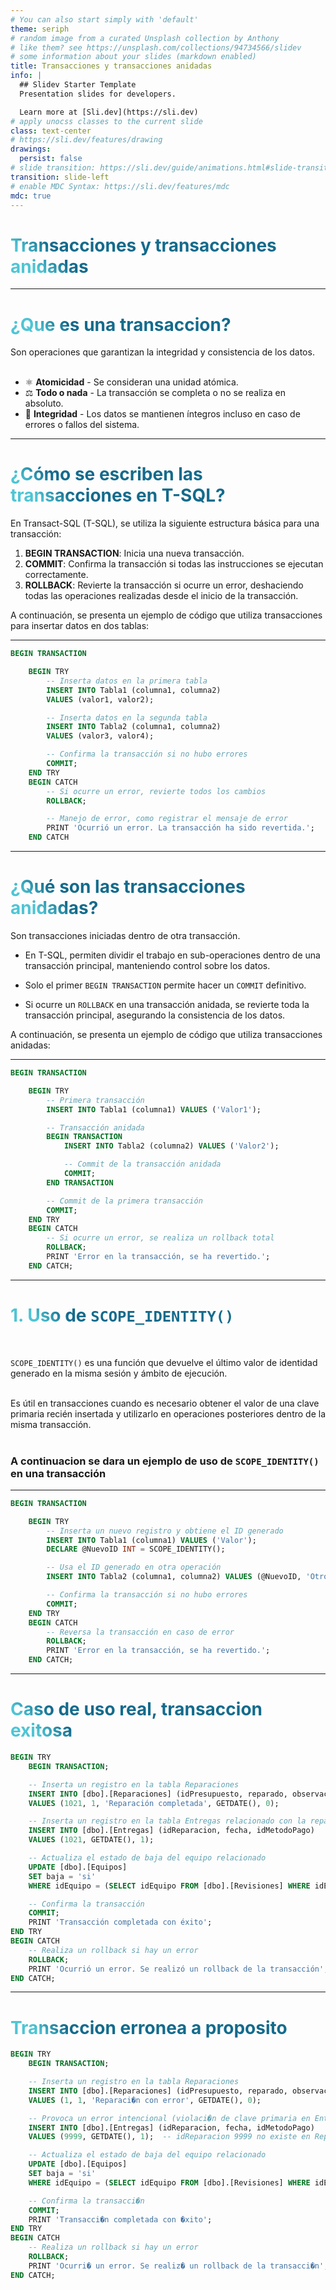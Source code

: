 ```yaml
---
# You can also start simply with 'default'
theme: seriph
# random image from a curated Unsplash collection by Anthony
# like them? see https://unsplash.com/collections/94734566/slidev
# some information about your slides (markdown enabled)
title: Transacciones y transacciones anidadas
info: |
  ## Slidev Starter Template
  Presentation slides for developers.

  Learn more at [Sli.dev](https://sli.dev)
# apply unocss classes to the current slide
class: text-center
# https://sli.dev/features/drawing
drawings:
  persist: false
# slide transition: https://sli.dev/guide/animations.html#slide-transitions
transition: slide-left
# enable MDC Syntax: https://sli.dev/features/mdc
mdc: true
---
```


# Transacciones y transacciones anidadas

---

# ¿Que es una transaccion?

Son operaciones que garantizan la integridad y consistencia de los datos.
<br/>
<br/>

- ⚛ **Atomicidad** - Se consideran una unidad atómica.
  <br/>
- ⚖ **Todo o nada** - La transacción se completa o no se realiza en absoluto.
  <br/>
- 🧠 **Integridad** - Los datos se mantienen íntegros incluso en caso de errores o fallos del sistema.

<!--
You can have `style` tag in markdown to override the style for the current page.
Learn more: https://sli.dev/features/slide-scope-style
-->

<style>
h1 {
  background-color: #2B90B6;
  background-image: linear-gradient(45deg, #4EC5D4 10%, #146b8c 20%);
  background-size: 100%;
  -webkit-background-clip: text;
  -moz-background-clip: text;
  -webkit-text-fill-color: transparent;
  -moz-text-fill-color: transparent;
}
</style>

<!--
Here is another comment.
-->

---

# ¿Cómo se escriben las transacciones en T-SQL?

En Transact-SQL (T-SQL), se utiliza la siguiente estructura básica para una transacción:

1. **BEGIN TRANSACTION**: Inicia una nueva transacción.
2. **COMMIT**: Confirma la transacción si todas las instrucciones se ejecutan correctamente.
3. **ROLLBACK**: Revierte la transacción si ocurre un error, deshaciendo todas las operaciones realizadas desde el inicio de la transacción.

A continuación, se presenta un ejemplo de código que utiliza transacciones para insertar datos en dos tablas:

---

```sql {all|1|3,14,15,21|4-13|16-20|all} twoslash
BEGIN TRANSACTION

    BEGIN TRY
        -- Inserta datos en la primera tabla
        INSERT INTO Tabla1 (columna1, columna2)
        VALUES (valor1, valor2);

        -- Inserta datos en la segunda tabla
        INSERT INTO Tabla2 (columna1, columna2)
        VALUES (valor3, valor4);

        -- Confirma la transacción si no hubo errores
        COMMIT;
    END TRY
    BEGIN CATCH
        -- Si ocurre un error, revierte todos los cambios
        ROLLBACK;

        -- Manejo de error, como registrar el mensaje de error
        PRINT 'Ocurrió un error. La transacción ha sido revertida.';
    END CATCH
```

---

# ¿Qué son las transacciones anidadas?

Son transacciones iniciadas dentro de otra transacción.

- En T-SQL, permiten dividir el trabajo en sub-operaciones dentro de una transacción principal, manteniendo control sobre los datos.

- Solo el primer <code>BEGIN TRANSACTION</code> permite hacer un <code>COMMIT</code> definitivo.

- Si ocurre un <code>ROLLBACK</code> en una transacción anidada, se revierte toda la transacción principal, asegurando la consistencia de los datos.

A continuación, se presenta un ejemplo de código que utiliza transacciones anidadas:

---

```sql {all|1|1-6,14-22|7-13|all} twoslash
BEGIN TRANSACTION

    BEGIN TRY
        -- Primera transacción
        INSERT INTO Tabla1 (columna1) VALUES ('Valor1');

        -- Transacción anidada
        BEGIN TRANSACTION
            INSERT INTO Tabla2 (columna2) VALUES ('Valor2');

            -- Commit de la transacción anidada
            COMMIT;
        END TRANSACTION

        -- Commit de la primera transacción
        COMMIT;
    END TRY
    BEGIN CATCH
        -- Si ocurre un error, se realiza un rollback total
        ROLLBACK;
        PRINT 'Error en la transacción, se ha revertido.';
    END CATCH;
```

---

# 1. Uso de `SCOPE_IDENTITY()`

<br/>

<code>SCOPE_IDENTITY()</code> es una función que devuelve el último valor de identidad generado en la misma sesión y ámbito de ejecución.
<br/>
<br/>

Es útil en transacciones cuando es necesario obtener el valor de una clave primaria recién insertada y utilizarlo en operaciones posteriores dentro de la misma transacción.
<br/>
<br/>

### A continuacion se dara un ejemplo de uso de <code>SCOPE_IDENTITY()</code> en una transacción

---

```sql {all|4,5|6|8,9|all} twoslash
BEGIN TRANSACTION

    BEGIN TRY
        -- Inserta un nuevo registro y obtiene el ID generado
        INSERT INTO Tabla1 (columna1) VALUES ('Valor');
        DECLARE @NuevoID INT = SCOPE_IDENTITY();

        -- Usa el ID generado en otra operación
        INSERT INTO Tabla2 (columna1, columna2) VALUES (@NuevoID, 'Otro Valor');

        -- Confirma la transacción si no hubo errores
        COMMIT;
    END TRY
    BEGIN CATCH
        -- Reversa la transacción en caso de error
        ROLLBACK;
        PRINT 'Error en la transacción, se ha revertido.';
    END CATCH;
```

---

# Caso de uso real, transaccion exitosa

```sql
BEGIN TRY
    BEGIN TRANSACTION;

    -- Inserta un registro en la tabla Reparaciones
    INSERT INTO [dbo].[Reparaciones] (idPresupuesto, reparado, observaciones, fechaDeFinalizacion, irreparable)
    VALUES (1021, 1, 'Reparación completada', GETDATE(), 0);

    -- Inserta un registro en la tabla Entregas relacionado con la reparación
    INSERT INTO [dbo].[Entregas] (idReparacion, fecha, idMetodoPago)
    VALUES (1021, GETDATE(), 1);

    -- Actualiza el estado de baja del equipo relacionado
    UPDATE [dbo].[Equipos]
    SET baja = 'si'
    WHERE idEquipo = (SELECT idEquipo FROM [dbo].[Revisiones] WHERE idEquipo = (SELECT idRevision FROM [dbo].[Presupuestos] WHERE idPresupuesto = 1021));

    -- Confirma la transacción
    COMMIT;
    PRINT 'Transacción completada con éxito';
END TRY
BEGIN CATCH
    -- Realiza un rollback si hay un error
    ROLLBACK;
    PRINT 'Ocurrió un error. Se realizó un rollback de la transacción';
END CATCH;
```

---

# Transaccion erronea a proposito

```sql
BEGIN TRY
    BEGIN TRANSACTION;

    -- Inserta un registro en la tabla Reparaciones
    INSERT INTO [dbo].[Reparaciones] (idPresupuesto, reparado, observaciones, fechaDeFinalizacion, irreparable)
    VALUES (1, 1, 'Reparaci�n con error', GETDATE(), 0);

    -- Provoca un error intencional (violaci�n de clave primaria en Entregas)
    INSERT INTO [dbo].[Entregas] (idReparacion, fecha, idMetodoPago)
    VALUES (9999, GETDATE(), 1);  -- idReparacion 9999 no existe en Reparaciones

    -- Actualiza el estado de baja del equipo relacionado
    UPDATE [dbo].[Equipos]
    SET baja = 'si'
    WHERE idEquipo = (SELECT idEquipo FROM [dbo].[Revisiones] WHERE idEquipo = (SELECT idEquipo FROM [dbo].[Presupuestos] WHERE idPresupuesto = 1));

    -- Confirma la transacci�n
    COMMIT;
    PRINT 'Transacci�n completada con �xito';
END TRY
BEGIN CATCH
    -- Realiza un rollback si hay un error
    ROLLBACK;
    PRINT 'Ocurri� un error. Se realiz� un rollback de la transacci�n';
END CATCH;
```
